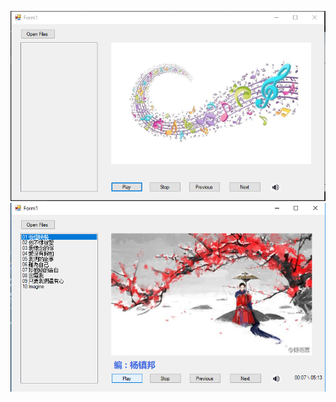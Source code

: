 ![](https://github.com/Mandy0603/Music-Player/blob/master/screenshot1.png)
![](https://github.com/Mandy0603/Music-Player/blob/master/screenshot2.png)
